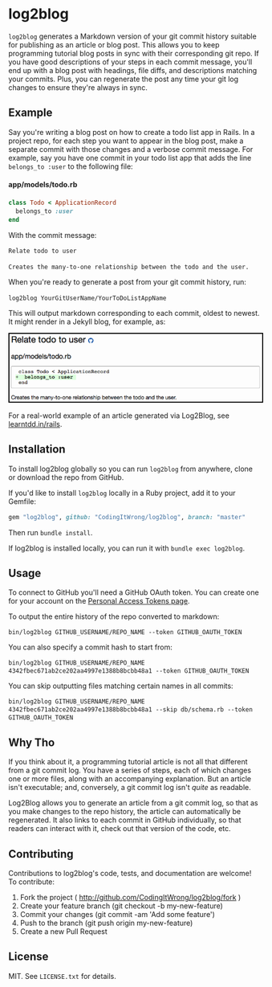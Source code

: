 # log2blog

`log2blog` generates a Markdown version of your git commit history suitable for publishing as an article or blog post. This allows you to keep programming tutorial blog posts in sync with their corresponding git repo. If you have good descriptions of your steps in each commit message, you'll end up with a blog post with headings, file diffs, and descriptions matching your commits. Plus, you can regenerate the post any time your git log changes to ensure they're always in sync.

## Example

Say you're writing a blog post on how to create a todo list app in Rails. In a project repo, for each step you want to appear in the blog post, make a separate commit with those changes and a verbose commit message. For example, say you have one commit in your todo list app that adds the line `belongs_to :user` to the following file:

#### app/models/todo.rb

```ruby
class Todo < ApplicationRecord
  belongs_to :user
end
```

With the commit message:

```
Relate todo to user

Creates the many-to-one relationship between the todo and the user.
```

When you're ready to generate a post from your git commit history, run:

`log2blog YourGitUserName/YourToDoListAppName`

This will output markdown corresponding to each commit, oldest to newest. It might render in a Jekyll blog, for example, as:

<img src="https://raw.githubusercontent.com/CodingItWrong/log2blog/master/docs/images/output-example.png" style="border: solid 2px black" />

For a real-world example of an article generated via Log2Blog, see [learntdd.in/rails](http://learntdd.in/rails/).

## Installation

To install log2blog globally so you can run `log2blog` from anywhere, clone or download the repo from GitHub.

If you'd like to install `log2blog` locally in a Ruby project, add it to your Gemfile:

```ruby
gem "log2blog", github: "CodingItWrong/log2blog", branch: "master"
```

Then run `bundle install`.

If log2blog is installed locally, you can run it with `bundle exec log2blog`.

## Usage

To connect to GitHub you'll need a GitHub OAuth token. You can create one for your account on the [Personal Access Tokens page](https://github.com/settings/tokens).

To output the entire history of the repo converted to markdown:

```
bin/log2blog GITHUB_USERNAME/REPO_NAME --token GITHUB_OAUTH_TOKEN
```

You can also specify a commit hash to start from:

```
bin/log2blog GITHUB_USERNAME/REPO_NAME 4342fbec671ab2ce202aa4997e1388b8bcbb48a1 --token GITHUB_OAUTH_TOKEN
```

You can skip outputting files matching certain names in all commits:

```
bin/log2blog GITHUB_USERNAME/REPO_NAME 4342fbec671ab2ce202aa4997e1388b8bcbb48a1 --skip db/schema.rb --token GITHUB_OAUTH_TOKEN
```

## Why Tho

If you think about it, a programming tutorial article is not all that different from a git commit log. You have a series of steps, each of which changes one or more files, along with an accompanying explanation. But an article isn't executable; and, conversely, a git commit log isn't _quite_ as readable.

Log2Blog allows you to generate an article from a git commit log, so that as you make changes to the repo history, the article can automatically be regenerated. It also links to each commit in GitHub individually, so that readers can interact with it, check out that version of the code, etc.

## Contributing

Contributions to log2blog's code, tests, and documentation are welcome! To contribute:

1. Fork the project ( http://github.com/CodingItWrong/log2blog/fork )
2. Create your feature branch (git checkout -b my-new-feature)
3. Commit your changes (git commit -am 'Add some feature')
4. Push to the branch (git push origin my-new-feature)
5. Create a new Pull Request

## License

MIT. See `LICENSE.txt` for details.
